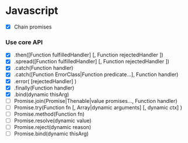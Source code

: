 Javascript
=================

- [x] Chain promises

### Use core API
- [x] .then([Function fulfilledHandler] [, Function rejectedHandler ])
- [x] .spread([Function fulfilledHandler] [, Function rejectedHandler ])
- [x] .catch(Function handler)
- [x] .catch([Function ErrorClass|Function predicate...], Function handler)
- [x] .error( [rejectedHandler] )
- [x] .finally(Function handler)
- [x] .bind(dynamic thisArg)
- [ ] Promise.join(Promise|Thenable|value promises..., Function handler)
- [ ] Promise.try(Function fn [, Array<dynamic>|dynamic arguments] [, dynamic ctx] )
- [ ] Promise.method(Function fn)
- [ ] Promise.resolve(dynamic value)
- [ ] Promise.reject(dynamic reason)
- [ ] Promise.bind(dynamic thisArg)